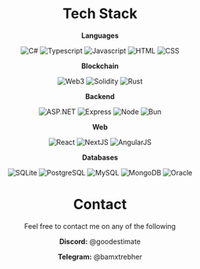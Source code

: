 <div align="center">
<h1>Tech Stack</h1>

**Languages**

  <div>
    
   ![C#](https://img.shields.io/badge/C%23-512BD4?style=for-the-badge&logo=.NET&logoColor=white)
   ![Typescript](https://img.shields.io/badge/TypeScript-3178C6?style=for-the-badge&logo=typescript&logoColor=white)
   ![Javascript](https://img.shields.io/badge/Javascript-F7DF1E?style=for-the-badge&logo=javascript&logoColor=white)
   ![HTML](https://img.shields.io/badge/HTML-E34F26?style=for-the-badge&logo=html5&logoColor=white)
   ![CSS](https://img.shields.io/badge/CSS-663399?style=for-the-badge&logo=css&logoColor=white)

  </div>
  
  **Blockchain**
  <div>
    
   
   ![Web3](https://img.shields.io/badge/Web3-F7DF1E?style=for-the-badge&logoColor=white)
   ![Solidity](https://img.shields.io/badge/solidity-47A248?style=for-the-badge&logo=solidity&logoColor=white)
   ![Rust](https://img.shields.io/badge/rust-green?style=for-the-badge&logo=rust&logoColor=white)
   
  </div>

**Backend**

  <div>
    
   ![ASP.NET](https://img.shields.io/badge/ASP.NET-512BD4?style=for-the-badge&logo=.NET&logoColor=white)
   ![Express](https://img.shields.io/badge/Express-000000?style=for-the-badge&logo=express&logoColor=white)
   ![Node](https://img.shields.io/badge/Node-greenyellow?style=for-the-badge)
   ![Bun](https://img.shields.io/badge/Bun-512BD4?style=for-the-badge&logo=bun&logoColor=white)
   
  </div>

**Web**

  <div>
    
   ![React](https://img.shields.io/badge/React-61DAFB?style=for-the-badge&logo=react&logoColor=white)
   ![NextJS](https://img.shields.io/badge/NextJS-000000?style=for-the-badge&logo=next.js&logoColor=white)
   ![AngularJS](https://img.shields.io/badge/Angular-61DAFB?style=for-the-badge&logo=angular&logoColor=white)
   
  </div>

**Databases**

  <div>
    
   ![SQLite](https://img.shields.io/badge/SQLite-003B57?style=for-the-badge&logo=sqlite&logoColor=white)
   ![PostgreSQL](https://img.shields.io/badge/PostgreSQL-4169E1?style=for-the-badge&logo=postgresql&logoColor=white)
   ![MySQL](https://img.shields.io/badge/MySQL-4479A1?style=for-the-badge&logo=mysql&logoColor=white)
   ![MongoDB](https://img.shields.io/badge/MongoDB-47A248?style=for-the-badge&logo=mongodb&logoColor=white)
   ![Oracle](https://img.shields.io/badge/Oracle-47A248?style=for-the-badge)
   
  </div>

  <h1>Contact</h1>

Feel free to contact me on any of the following

  <div>
    
   **Discord:** @goodestimate
   
   **Telegram:** @bamxtrebher
   
  </div>
</div>
